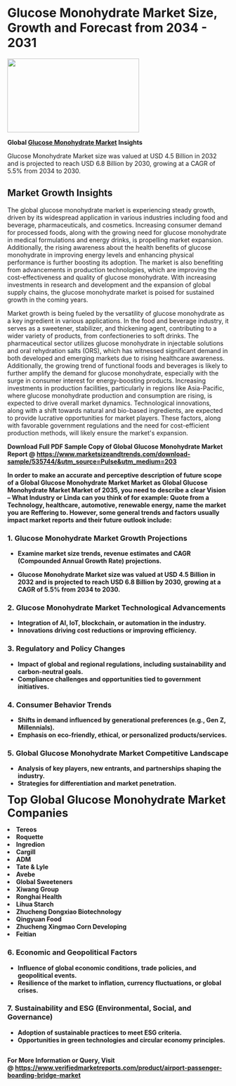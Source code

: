 <H1>Glucose Monohydrate Market Size, Growth and Forecast from 2034 - 2031</H1><img class="aligncenter size-medium wp-image-584254" src="https://thirdeyenews.in/wp-content/uploads/2034/09/Global-Market-Research-300x168.jpeg" alt="" width="300" height="168" /><p><strong>Global&nbsp;<a href="https://www.marketsizeandtrends.com/download-sample/535744/&amp;utm_source=Pulse&amp;utm_medium=203">Glucose Monohydrate Market</a> Insights</strong></p><p>Glucose Monohydrate Market size was valued at USD 4.5 Billion in 2032 and is projected to reach USD 6.8 Billion by 2030, growing at a CAGR of 5.5% from 2034 to 2030.</p><p><h2>Market Growth Insights</h2> <p>The global glucose monohydrate market is experiencing steady growth, driven by its widespread application in various industries including food and beverage, pharmaceuticals, and cosmetics. Increasing consumer demand for processed foods, along with the growing need for glucose monohydrate in medical formulations and energy drinks, is propelling market expansion. Additionally, the rising awareness about the health benefits of glucose monohydrate in improving energy levels and enhancing physical performance is further boosting its adoption. The market is also benefiting from advancements in production technologies, which are improving the cost-effectiveness and quality of glucose monohydrate. With increasing investments in research and development and the expansion of global supply chains, the glucose monohydrate market is poised for sustained growth in the coming years.</p> <p><strong></strong></p> <p>Market growth is being fueled by the versatility of glucose monohydrate as a key ingredient in various applications. In the food and beverage industry, it serves as a sweetener, stabilizer, and thickening agent, contributing to a wider variety of products, from confectioneries to soft drinks. The pharmaceutical sector utilizes glucose monohydrate in injectable solutions and oral rehydration salts (ORS), which has witnessed significant demand in both developed and emerging markets due to rising healthcare awareness. Additionally, the growing trend of functional foods and beverages is likely to further amplify the demand for glucose monohydrate, especially with the surge in consumer interest for energy-boosting products. Increasing investments in production facilities, particularly in regions like Asia-Pacific, where glucose monohydrate production and consumption are rising, is expected to drive overall market dynamics. Technological innovations, along with a shift towards natural and bio-based ingredients, are expected to provide lucrative opportunities for market players. These factors, along with favorable government regulations and the need for cost-efficient production methods, will likely ensure the market's expansion. <p><strong></p><p><span class=""><strong>Download Full PDF Sample Copy of Global Glucose Monohydrate Market Report</strong> @ <a href="https://www.marketsizeandtrends.com/download-sample/535744/&amp;utm_source=Pulse&amp;utm_medium=203" target="_blank">https://www.marketsizeandtrends.com/download-sample/535744/&amp;utm_source=Pulse&amp;utm_medium=203</a></span></p><p>In order to make an accurate and perceptive description of future scope of a Global&nbsp;Glucose Monohydrate Market Market as Global&nbsp;Glucose Monohydrate Market Market of 2035, you need to describe a clear Vision &ndash; What Industry or Linda can you think of for example: Quote from a Technology, healthcare, automotive, renewable energy, name the market you are Reffering to. However, some general trends and factors usually impact market reports and their future outlook include:</p><h3>1.&nbsp;<strong>Glucose Monohydrate Market Growth Projections</strong></h3><ul><li>Examine market size trends, revenue estimates and CAGR (Compounded Annual Growth Rate) projections.</li><li><p>Glucose Monohydrate Market size was valued at USD 4.5 Billion in 2032 and is projected to reach USD 6.8 Billion by 2030, growing at a CAGR of 5.5% from 2034 to 2030.</p></li></ul><h3>2.&nbsp;<strong>Glucose Monohydrate Market Technological Advancements</strong></h3><ul><li>Integration of AI, IoT, blockchain, or automation in the industry.</li><li>Innovations driving cost reductions or improving efficiency.</li></ul><h3>3.&nbsp;<strong>Regulatory and Policy Changes</strong></h3><ul><li>Impact of global and regional regulations, including sustainability and carbon-neutral goals.</li><li>Compliance challenges and opportunities tied to government initiatives.</li></ul><h3>4.&nbsp;<strong>Consumer Behavior Trends</strong></h3><ul><li>Shifts in demand influenced by generational preferences (e.g., Gen Z, Millennials).</li><li>Emphasis on eco-friendly, ethical, or personalized products/services.</li></ul><h3>5.&nbsp;<strong>Global Glucose Monohydrate Market Competitive Landscape</strong></h3><ul><li>Analysis of key players, new entrants, and partnerships shaping the industry.</li><li>Strategies for differentiation and market penetration.</li></ul><p data-pm-slice="1 1 []"><span style="color: inherit; font-family: inherit; font-size: 25px;">Top Global Glucose Monohydrate Market Companies</span></p><div class="" data-test-id=""><p><li>Tereos</li><li> Roquette</li><li> Ingredion</li><li> Cargill</li><li> ADM</li><li> Tate & Lyle</li><li> Avebe</li><li> Global Sweeteners</li><li> Xiwang Group</li><li> Ronghai Health</li><li> Lihua Starch</li><li> Zhucheng Dongxiao Biotechnology</li><li> Qingyuan Food</li><li> Zhucheng Xingmao Corn Developing</li><li> Feitian</li></p></div><h3>6.&nbsp;<strong>Economic and Geopolitical Factors</strong></h3><ul><li>Influence of global economic conditions, trade policies, and geopolitical events.</li><li>Resilience of the market to inflation, currency fluctuations, or global crises.</li></ul><h3>7.&nbsp;<strong>Sustainability and ESG (Environmental, Social, and Governance)</strong></h3><ul><li>Adoption of sustainable practices to meet ESG criteria.</li><li>Opportunities in green technologies and circular economy principles.</li></ul><h2><strong style="font-size: 14px;">For More Information or Query, Visit @&nbsp;</strong><a style="background-color: #ffffff; font-size: 14px;" href="https://www.marketsizeandtrends.com/report/glucose-monohydrate-market/" target="_blank">https://www.verifiedmarketreports.com/product/airport-passenger-boarding-bridge-market</a></h2>
